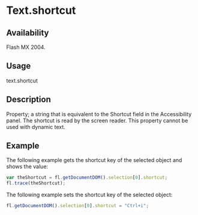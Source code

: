 # Text.shortcut

## Availability

Flash MX 2004.

## Usage

text.shortcut

## Description

Property; a string that is equivalent to the Shortcut field in the Accessibility panel. The shortcut is read by the screen reader. This property cannot be used with dynamic text.

## Example

The following example gets the shortcut key of the selected object and shows the value:

```javascript
var theShortcut = fl.getDocumentDOM().selection[0].shortcut;
fl.trace(theShortcut);
```

The following example sets the shortcut key of the selected object:

```javascript
fl.getDocumentDOM().selection[0].shortcut = "Ctrl+i";
```
